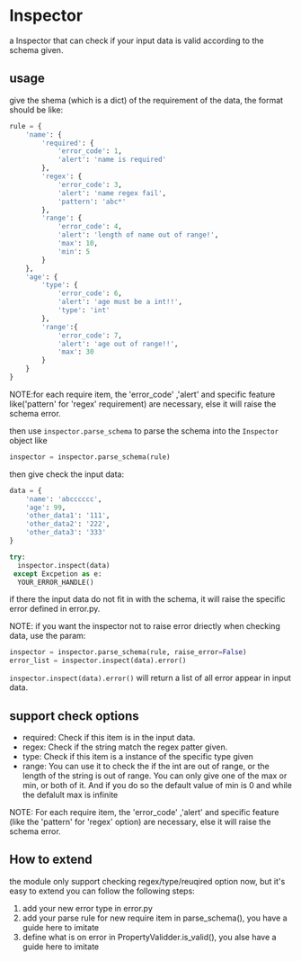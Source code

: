 # Inspector
a Inspector that can check if your input data is valid according to the schema given.


## usage
give the shema (which is a dict) of the requirement of the data,
the format should be like:
```python
rule = {
    'name': {
        'required': {
            'error_code': 1,
            'alert': 'name is required'
        },
        'regex': {
            'error_code': 3,
            'alert': 'name regex fail',
            'pattern': 'abc*'
        },
        'range': {
            'error_code': 4,
            'alert': 'length of name out of range!',
            'max': 10,
            'min': 5
        }
    },
    'age': {
        'type': {
            'error_code': 6,
            'alert': 'age must be a int!!',
            'type': 'int'
        },
        'range':{
            'error_code': 7,
            'alert': 'age out of range!!',
            'max': 30
        }
    }
}
```
NOTE:for each require item, the 'error_code' ,'alert' and specific feature like('pattern' for 'regex' requirement)
are necessary, else it will raise the schema error.


then use `inspector.parse_schema` to parse the schema into the `Inspector` object
like
```python
inspector = inspector.parse_schema(rule)
```
then give check the input data:
```python
data = {
    'name': 'abcccccc',
    'age': 99,
    'other_data1': '111',
    'other_data2': '222',
    'other_data3': '333'
}

try:
  inspector.inspect(data)
 except Excpetion as e:
  YOUR_ERROR_HANDLE()
```
if there the input data do not fit in with the schema, it will raise the specific error defined in error.py.

NOTE: if you want the inspector not to raise error driectly when  checking data,
use the param:
```python
inspector = inspector.parse_schema(rule, raise_error=False)
error_list = inspector.inspect(data).error()
```
`inspector.inspect(data).error()` will return a list of all error appear in input data.

## support check options
* required: Check if this item is in the input data.
* regex: Check if the string match the regex patter given.
* type: Check if this item is a instance of the specific type given
* range: You can use it to check the if the int are out of range, or the length of the string is out of range.
You can only give one of the max or min, or both of it.
And if you do so the default value of min is 0 and while the defalult max is infinite 


NOTE: For each require item, the 'error_code' ,'alert' and specific feature (like the 'pattern' for 'regex' option)
are necessary, else it will raise the schema error.


## How to extend
the module only support checking regex/type/reuqired option now, but it's easy to extend
you can follow the following steps:
1. add your new error type in error.py
2. add your parse rule for new require item in parse_schema(), you have a guide here to imitate
3. define what is on error in PropertyValidder.is_valid(), you alse have a guide here to imitate
